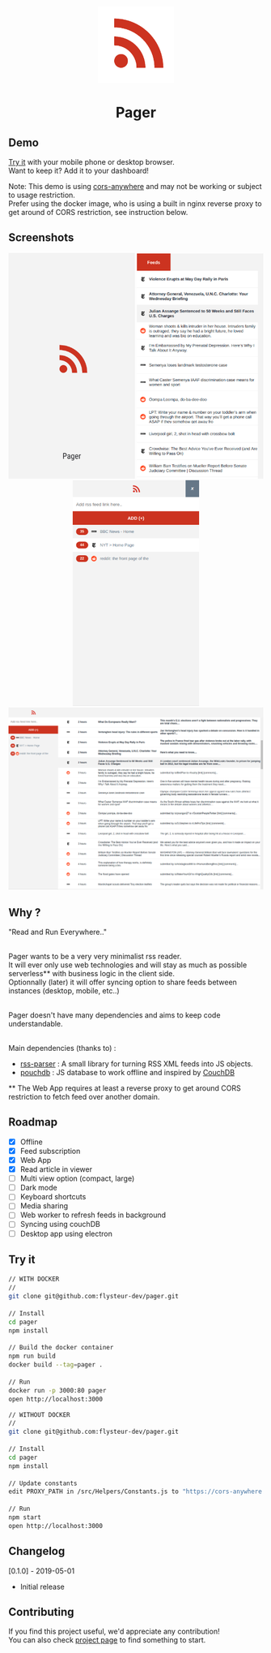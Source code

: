 <p align="center">
	<a href="https://flysteur-dev.github.io/pager/" rel="noopener" target="_blank">
		<img width="150" src="https://raw.githubusercontent.com/flysteur-dev/pager/master/public/favicon.png" alt="Pager logo">
	</a>
</p>

<h1 align="center">Pager</h1>

## Demo

[Try it](https://pager.run) with your mobile phone or desktop browser.<br>
Want to keep it? Add it to your dashboard!

Note: This demo is using [cors-anywhere](https://github.com/Rob--W/cors-anywhere) and may not be working or subject to usage restriction.<br>
Prefer using the docker image, who is using a built in nginx reverse proxy to get around of CORS restriction, see instruction below.

## Screenshots

<p align="center">
	<img src="https://raw.githubusercontent.com/flysteur-dev/pager/master/public/4.png" width="250px" alt="splashscreen">
	<img src="https://raw.githubusercontent.com/flysteur-dev/pager/master/public/2.png" width="250px" alt="news">
	<img src="https://raw.githubusercontent.com/flysteur-dev/pager/master/public/3.png" width="250px" alt="feed list">
	<img src="https://raw.githubusercontent.com/flysteur-dev/pager/master/public/1.png" width="900px" alt="desktop">
</p>

## Why ?

"Read and Run Everywhere.."<br><br>

Pager wants to be a very very minimalist rss reader.<br>
It will ever only use web technologies and will stay as much as possible serverless** with business logic in the client side.<br>
Optionnally (later) it will offer syncing option to share feeds between instances (desktop, mobile, etc..)<br><br>

Pager doesn't have many dependencies and aims to keep code understandable.<br><br>

Main dependencies (thanks to) :<br>
- [rss-parser](https://github.com/bobby-brennan/rss-parser) : A small library for turning RSS XML feeds into JS objects.
- [pouchdb](https://github.com/pouchdb/pouchdb) : JS database to work offline and inspired by [CouchDB](http://couchdb.apache.org/)

** The Web App requires at least a reverse proxy to get around CORS restriction to fetch feed over another domain.

## Roadmap

- [x] Offline
- [x] Feed subscription
- [x] Web App
- [x] Read article in viewer
- [ ] Multi view option (compact, large)
- [ ] Dark mode
- [ ] Keyboard shortcuts
- [ ] Media sharing
- [ ] Web worker to refresh feeds in background
- [ ] Syncing using couchDB
- [ ] Desktop app using electron

## Try it

```sh
// WITH DOCKER
//
git clone git@github.com:flysteur-dev/pager.git

// Install
cd pager
npm install

// Build the docker container
npm run build
docker build --tag=pager .

// Run
docker run -p 3000:80 pager
open http://localhost:3000
```

```sh
// WITHOUT DOCKER
//
git clone git@github.com:flysteur-dev/pager.git

// Install
cd pager
npm install

// Update constants
edit PROXY_PATH in /src/Helpers/Constants.js to "https://cors-anywhere.herokuapp.com/"

// Run
npm start
open http://localhost:3000
```

## Changelog
[0.1.0] - 2019-05-01
- Initial release

## Contributing

If you find this project useful, we'd appreciate any contribution!<br>
You can also check [project page](https://github.com/flysteur-dev/pager/projects/1) to find something to start.

